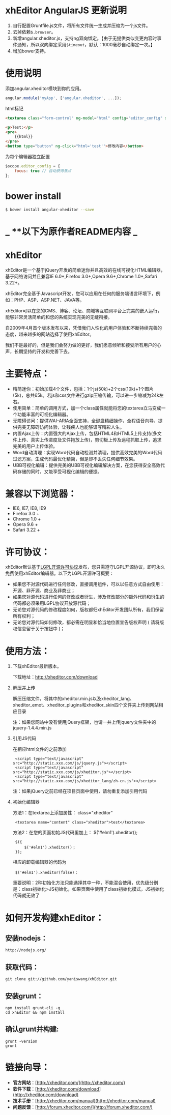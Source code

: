 xhEditor AngularJS 更新说明
=================

1.  自行配置Gruntfile.js文件，将所有文件统一生成并压缩为一个js文件。
2.  去掉依赖`$.browser`。
3.  新增angular.xheditor.js，支持ng双向绑定。【由于无提供类似变更内容时事件通知，所以双向绑定采用`$timeout`，默认：1000毫秒自动绑定一次。】
4.  增加bower支持。

使用说明
=================

添加angular.xheditor模块到你的应用。

```javascript
angular.module('myApp', ['angular.xheditor', ...]);
```

html标记
```html
<textarea class="form-control" ng-model="html" config="editor_config" xheditor></textarea>

<p>Test:</p>
<pre>
    {{html}}
</pre>
<button type="button" ng-click="html='test'">修改内容</button>


```

为每个编辑器独立配置
```javascript
$scope.editor_config = {
    focus: true // 自动获得焦点
};
```

bower install
=================

```bash
$ bower install angular-xheditor --save
```

_ **以下为原作者README内容 _
=================

xhEditor
=================

xhEditor是一个基于jQuery开发的简单迷你并且高效的在线可视化HTML编辑器，基于网络访问并且兼容IE 6.0+,Firefox 3.0+,Opera 9.6+,Chrome 1.0+,Safari 3.22+。

xhEditor完全基于Javascript开发，您可以应用在任何的服务端语言环境下，例如：PHP、ASP、ASP.NET、JAVA等。

xhEditor可以在您的CMS、博客、论坛、商城等互联网平台上完美的嵌入运行，能够非常灵活简单的和您的系统实现完美的无缝衔接。

自2009年4月首个版本发布以来，凭借我们人性化的用户体验和不断持续完善的态度，越来越多的网站选择了使用xhEditor。

我们不是最好的，但是我们会努力做的更好，我们愿意倾听和接受所有用户的心声，长期坚持的开发和完善下去。


主要特点：
=================

* 精简迷你：初始加载4个文件，包括：1个js(50k)+2个css(10k)+1个图片(5k)，总共65k。若js和css文件进行gzip压缩传输，可以进一步缩减为24k左右。
* 使用简单：简单的调用方式，加一个class属性就能将您的textarea立马变成一个功能丰富的可视化编辑器。
* 无障碍访问：提供WAI-ARIA全面支持，全键盘精细操作，全程语音向导，提供完美无障碍访问体验，让残疾人也能够谱写精彩人生。
* 内置Ajax上传：内置强大的Ajax上传，包括HTML4和HTML5上传支持(多文件上传、真实上传进度及文件拖放上传)，剪切板上传及远程抓取上传，追求完美的用户上传体验。
* Word自动清理：实现Word代码自动检测并清理，提供高效完美的Word代码过滤方案，生成代码最优化精简，但是却不丢失任何细节效果。
* UBB可视化编辑：提供完美的UBB可视化编辑解决方案，在您获得安全高效代码存储的同时，又能享受可视化编辑的便捷。

兼容以下浏览器：
=================

* IE6, IE7, IE8, IE9
* Firefox 3.0 +
* Chrome 1.0 +
* Opera 9.6 +
* Safari 3.22 +

许可协议：
=================

xhEditor默认基于[LGPL开源许可协议](http://xheditor.com/license/lgpl.txt)发布，您只需遵守LGPL开源协议，即可永久免费使用xhEditor编辑器。以下为LGPL开源许可概要：

* 如果您不对源代码进行任何修改，直接调用组件，可以以任意方式自由使用：开源、非开源、商业及非商业；
* 如果您对源代码进行任何的修改或者衍生，涉及修改部分的额外代码和衍生的代码都必须采用LGPL协议开放源代码；
* 无论您对源代码的修改程度如何，版权都归xhEditor开发团队所有，我们保留所有权利；
* 无论您对源代码如何修改，都必需在明显和恰当地位置宣告版权声明 ( 请将版权信息留于关于按钮中 )；

使用方法：
=================

1. 下载xhEditor最新版本。
 
    下载地址：http://xheditor.com/download

2. 解压并上传

    解压压缩文件，将其中的xheditor.min.js以及xheditor_lang、xheditor_emot、xheditor_plugins和xheditor_skin四个文件夹上传到网站相应目录

    注：如果您网站中没有使用jQuery框架，也请一并上传jquery文件夹中的jquery-1.4.4.min.js

3. 引用JS代码

    在相应html文件的</head>之前添加

        <script type="text/javascript" src="http://static.xxx.com/js/jquery.js"></script>
        <script type="text/javascript" src="http://static.xxx.com/js/xheditor.js"></script>
        <script type="text/javascript" src="http://static.xxx.com/js/xheditor_lang/zh-cn.js"></script>

    注：如果jQuery之前已经在项目页面中使用，请勿重复添加引用代码

4. 初始化编辑器

    方法1：在textarea上添加属性： class="xheditor"
        
        <textarea name="content" class="xheditor">test</textarea>

    方法2：在您的页面初始JS代码里加上： $('#elm1').xheditor();

        $({
            $('#elm1').xheditor()；
        });

    相应的卸载编辑器的代码为

        $('#elm1').xheditor(false)；


    重要说明：2种初始化方法只能选择其中一种，不能混合使用，优先级分别是：class初始化>JS初始化，如果页面中使用了class初始化模式，JS初始化代码就无效了

如何开发构建xhEditor：
=================

安装nodejs：
-----------------

    http://nodejs.org/

获取代码：
-----------------

    git clone git://github.com/yaniswang/xhEditor.git

安装grunt：
-----------------

    npm install grunt-cli -g
    cd xhEditor && npm install

确认grunt并构建:
-----------------

    grunt -version
    grunt


链接向导：
=================

* **官方网站**：[http://xheditor.com/](http://xheditor.com/)
* **软件下载**：[http://xheditor.com/download](http://xheditor.com/download)
* **技术手册**：[http://xheditor.com/manual](http://xheditor.com/manual)
* **问题反馈**：[http://forum.xheditor.com/](http://forum.xheditor.com/)